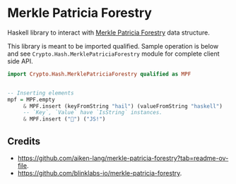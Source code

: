# Merkle Patricia Forestry

Haskell library to interact with [Merkle Patricia Forestry](https://github.com/aiken-lang/merkle-patricia-forestry?tab=readme-ov-file) data structure.

This library is meant to be imported qualified. Sample operation is below and see `Crypto.Hash.MerklePatriciaForestry` module for complete client side API.


```haskell
import Crypto.Hash.MerklePatriciaForestry qualified as MPF


-- Inserting elements
mpf = MPF.empty 
     & MPF.insert (keyFromString "hail") (valueFromString "haskell")
     -- `Key`, `Value` have `IsString` instances.
     & MPF.insert ("🚫") ("JS!")
```
<!-- TODO: Write more examples -->

## Credits

* https://github.com/aiken-lang/merkle-patricia-forestry?tab=readme-ov-file.
* https://github.com/blinklabs-io/merkle-patricia-forestry.